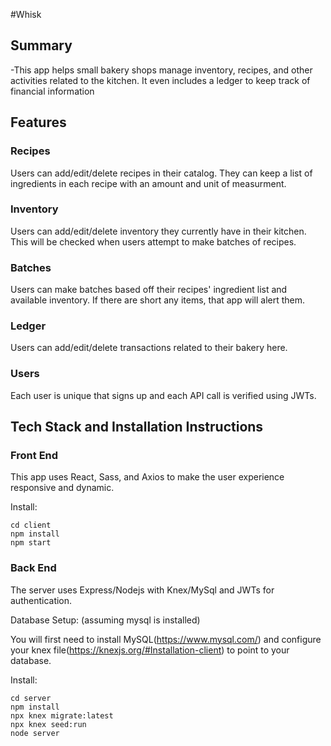 #Whisk

## Summary

-This app helps small bakery shops manage inventory, recipes, and other activities related to the kitchen. It even includes a ledger to keep track of financial information

## Features

### Recipes
Users can add/edit/delete recipes in their catalog. They can keep a list of ingredients in each recipe with an amount and unit of measurment. 

### Inventory
Users can add/edit/delete inventory they currently have in their kitchen. This will be checked when users attempt to make batches of recipes.

### Batches
Users can make batches based off their recipes' ingredient list and available inventory. If there are short any items, that app will alert them.

### Ledger
Users can add/edit/delete transactions related to their bakery here. 

### Users
Each user is unique that signs up and each API call is verified using JWTs.

## Tech Stack and Installation Instructions

### Front End
This app uses React, Sass, and Axios to make the user experience responsive and dynamic. 

Install: 

```
cd client
npm install
npm start
```

### Back End
The server uses Express/Nodejs with Knex/MySql and JWTs for authentication.

Database Setup: (assuming mysql is installed)

You will first need to install MySQL(https://www.mysql.com/) and configure your knex file(https://knexjs.org/#Installation-client) to point to your database.

Install:
```
cd server
npm install
npx knex migrate:latest
npx knex seed:run
node server
```
